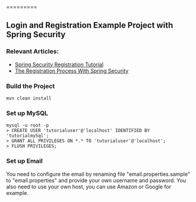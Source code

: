 =========

## Login and Registration Example Project with Spring Security


### Relevant Articles: 
- [Spring Security Registration Tutorial](http://www.baeldung.com/spring-security-registration)
- [The Registration Process With Spring Security](http://www.baeldung.com/registration-with-spring-mvc-and-spring-security)



### Build the Project
```
mvn clean install
```


### Set up MySQL
```
mysql -u root -p 
> CREATE USER 'tutorialuser'@'localhost' IDENTIFIED BY 'tutorialmy5ql';
> GRANT ALL PRIVILEGES ON *.* TO 'tutorialuser'@'localhost';
> FLUSH PRIVILEGES;
```


### Set up Email

You need to configure the email by renaming file "email.properties.sample" to "email.properties" and provide your own username and password.
You also need to use your own host, you can use Amazon or Google for example.
